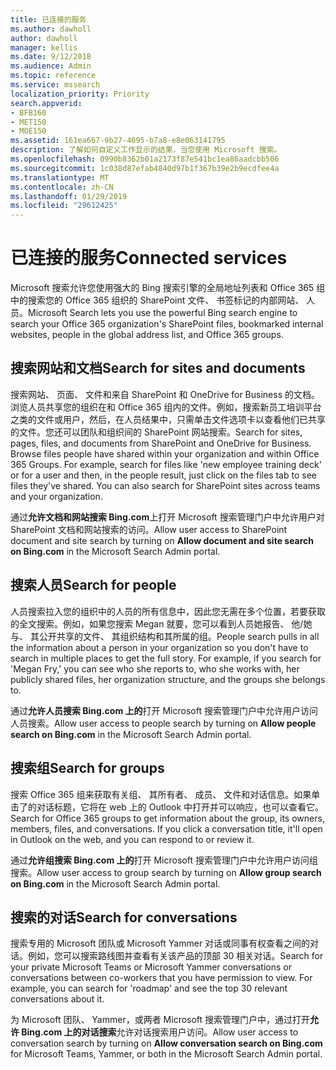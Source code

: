 ```yaml
---
title: 已连接的服务
ms.author: dawholl
author: dawholl
manager: kellis
ms.date: 9/12/2018
ms.audience: Admin
ms.topic: reference
ms.service: mssearch
localization_priority: Priority
search.appverid:
- BFB160
- MET150
- MOE150
ms.assetid: 161ea667-9b27-4695-b7a8-e8e063141795
description: 了解如何自定义工作显示的结果，当您使用 Microsoft 搜索。
ms.openlocfilehash: 0990b8362b01a2173f87e541bc1ea86aadcbb506
ms.sourcegitcommit: 1c038d87efab4840d97b1f367b39e2b9ecdfee4a
ms.translationtype: MT
ms.contentlocale: zh-CN
ms.lasthandoff: 01/29/2019
ms.locfileid: "29612425"
---
```

# <a name="connected-services"></a><span data-ttu-id="680a8-103">已连接的服务</span><span class="sxs-lookup"><span data-stu-id="680a8-103">Connected services</span></span>

<span data-ttu-id="680a8-104">Microsoft 搜索允许您使用强大的 Bing 搜索引擎的全局地址列表和 Office 365 组中的搜索您的 Office 365 组织的 SharePoint 文件、 书签标记的内部网站、 人员。</span><span class="sxs-lookup"><span data-stu-id="680a8-104">Microsoft Search lets you use the powerful Bing search engine to search your Office 365 organization's SharePoint files, bookmarked internal websites, people in the global address list, and Office 365 groups.</span></span>
  
## <a name="search-for-sites-and-documents"></a><span data-ttu-id="680a8-105">搜索网站和文档</span><span class="sxs-lookup"><span data-stu-id="680a8-105">Search for sites and documents</span></span>

<span data-ttu-id="680a8-p101">搜索网站、 页面、 文件和来自 SharePoint 和 OneDrive for Business 的文档。浏览人员共享您的组织在和 Office 365 组内的文件。例如，搜索新员工培训平台之类的文件或用户，然后，在人员结果中，只需单击文件选项卡以查看他们已共享的文件。您还可以团队和组织间的 SharePoint 网站搜索。</span><span class="sxs-lookup"><span data-stu-id="680a8-p101">Search for sites, pages, files, and documents from SharePoint and OneDrive for Business. Browse files people have shared within your organization and within Office 365 Groups. For example, search for files like 'new employee training deck' or for a user and then, in the people result, just click on the files tab to see files they've shared. You can also search for SharePoint sites across teams and your organization.</span></span>
  
<span data-ttu-id="680a8-110">通过**允许文档和网站搜索 Bing.com**上打开 Microsoft 搜索管理门户中允许用户对 SharePoint 文档和网站搜索的访问。</span><span class="sxs-lookup"><span data-stu-id="680a8-110">Allow user access to SharePoint document and site search by turning on **Allow document and site search on Bing.com** in the Microsoft Search Admin portal.</span></span> 
  
## <a name="search-for-people"></a><span data-ttu-id="680a8-111">搜索人员</span><span class="sxs-lookup"><span data-stu-id="680a8-111">Search for people</span></span>

<span data-ttu-id="680a8-p102">人员搜索拉入您的组织中的人员的所有信息中，因此您无需在多个位置，若要获取的全文搜索。例如，如果您搜索 Megan 就要，您可以看到人员她报告、 他/她与、 其公开共享的文件、 其组织结构和其所属的组。</span><span class="sxs-lookup"><span data-stu-id="680a8-p102">People search pulls in all the information about a person in your organization so you don't have to search in multiple places to get the full story. For example, if you search for 'Megan Fry,' you can see who she reports to, who she works with, her publicly shared files, her organization structure, and the groups she belongs to.</span></span>
  
<span data-ttu-id="680a8-114">通过**允许人员搜索 Bing.com 上的**打开 Microsoft 搜索管理门户中允许用户访问人员搜索。</span><span class="sxs-lookup"><span data-stu-id="680a8-114">Allow user access to people search by turning on **Allow people search on Bing.com** in the Microsoft Search Admin portal.</span></span> 
  
## <a name="search-for-groups"></a><span data-ttu-id="680a8-115">搜索组</span><span class="sxs-lookup"><span data-stu-id="680a8-115">Search for groups</span></span>

<span data-ttu-id="680a8-p103">搜索 Office 365 组来获取有关组、 其所有者、 成员、 文件和对话信息。如果单击了的对话标题，它将在 web 上的 Outlook 中打开并可以响应，也可以查看它。</span><span class="sxs-lookup"><span data-stu-id="680a8-p103">Search for Office 365 groups to get information about the group, its owners, members, files, and conversations. If you click a conversation title, it'll open in Outlook on the web, and you can respond to or review it.</span></span>
  
<span data-ttu-id="680a8-118">通过**允许组搜索 Bing.com 上的**打开 Microsoft 搜索管理门户中允许用户访问组搜索。</span><span class="sxs-lookup"><span data-stu-id="680a8-118">Allow user access to group search by turning on **Allow group search on Bing.com** in the Microsoft Search Admin portal.</span></span> 
  
## <a name="search-for-conversations"></a><span data-ttu-id="680a8-119">搜索的对话</span><span class="sxs-lookup"><span data-stu-id="680a8-119">Search for conversations</span></span>

<span data-ttu-id="680a8-p104">搜索专用的 Microsoft 团队或 Microsoft Yammer 对话或同事有权查看之间的对话。例如，您可以搜索路线图并查看有关该产品的顶部 30 相关对话。</span><span class="sxs-lookup"><span data-stu-id="680a8-p104">Search for your private Microsoft Teams or Microsoft Yammer conversations or conversations between co-workers that you have permission to view. For example, you can search for 'roadmap' and see the top 30 relevant conversations about it.</span></span>
  
<span data-ttu-id="680a8-122">为 Microsoft 团队、 Yammer，或两者 Microsoft 搜索管理门户中，通过打开**允许 Bing.com 上的对话搜索**允许对话搜索用户访问。</span><span class="sxs-lookup"><span data-stu-id="680a8-122">Allow user access to conversation search by turning on **Allow conversation search on Bing.com** for Microsoft Teams, Yammer, or both in the Microsoft Search Admin portal.</span></span> 

  

